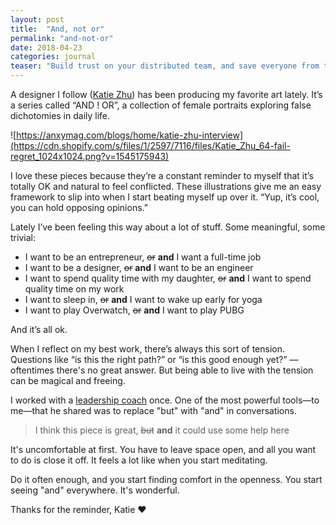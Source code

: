 ```yaml
---
layout: post
title:  "And, not or"
permalink: "and-not-or"
date: 2018-04-23
categories: journal
teaser: "Build trust on your distributed team, and save everyone from that shitty feeling of uncertainty by writing more clearly."
---
```


A designer I follow ([Katie Zhu](https://www.instagram.com/ktzhu/)) has been producing my favorite art lately.  It’s a series called “AND ! OR”, a collection of female portraits exploring false dichotomies in daily life.

![https://anxymag.com/blogs/home/katie-zhu-interview](https://cdn.shopify.com/s/files/1/2597/7116/files/Katie_Zhu_64-fail-regret_1024x1024.png?v=1545175943)

I love these pieces because they’re a constant reminder to myself that it’s totally OK and natural to feel conflicted. These illustrations give me an easy framework to slip into when I start beating myself up over it. “Yup, it’s cool, you can hold opposing opinions.”

Lately I’ve been feeling this way about a lot of stuff. Some meaningful, some trivial:

* I want to be an entrepreneur, ~~or~~ **and** I want a full-time job
* I want to be a designer, ~~or~~ **and** I want to be an engineer
* I want to spend quality time with my daughter, ~~or~~ **and** I want to spend quality time on my work
* I want to sleep in, ~~or~~ **and** I want to wake up early for yoga
* I want to play Overwatch, ~~or~~ **and** I want to play PUBG

And it’s all ok.

When I reflect on my best work, there’s always this sort of tension. Questions like “is this the right path?” or “is this good enough yet?” — oftentimes there's no great answer. But being able to live with the tension can be magical and freeing.

I worked with a [leadership coach](http://fivewaysforward.com) once. One of the most powerful tools—to me—that he shared was to replace "but" with "and" in conversations.

> I think this piece is great,
> ~~but~~ **and** it could use some help here

It's uncomfortable at first. You have to leave space open, and all you want to do is close it off. It feels a lot like when you start meditating.

Do it often enough, and you start finding comfort in the openness. You start seeing "and" everywhere. It's wonderful.

Thanks for the reminder, Katie ❤️
